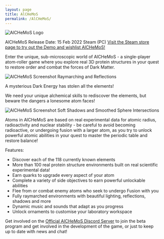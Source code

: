 ```yaml
---
layout: page
title: AlCHeMoS
permalink: /AlCHeMoS/
---
```

![AlCHeMoS Logo]({{site.baseurl}}/img/alchemos_header.png)

AlCHeMoS Release Date: 15 Feb 2022
Steam (PC)
[Visit the Steam store page to try out the Demo and wishlist AlCHeMoS!](https://store.steampowered.com/app/1090590/AlCHeMoS/?tum_source=hbs_website)

Enter the unique, sub-microscopic world of AlCHeMoS - a single-player atom-roller game where you explore real 3D protein structures in your quest to restore order and combat the forces of Dark Matter.

![AlCHeMoS Screenshot Raymarching and Reflections]({{site.baseurl}}/img/AlCHeMoS_cN2xotgDSi.png)

A mysterious Dark Energy has stolen all the elements!

We need your unique alchemical skills to rediscover the elements, but beware the dangers a lonesome atom faces!

![AlCHeMoS Screenshot Soft Shadows and Smoothed Sphere Intersections]({{site.baseurl}}/img/AlCHeMoS_Di5XsO1LwX.png)

Atoms in AlCHeMoS are based on real experimental data for atomic radius, radioactivity and nuclear stability - be careful to avoid becoming radioactive, or undergoing fusion with a larger atom, as you try to unlock powerful atomic abilities in your quest to master the periodic table and restore balance!

Features:
* Discover each of the 118 currently known elements
* More than 100 real protein structure environments built on real scientific experimental data!
* Earn quarks to upgrade every aspect of your atom
* Complete a variety of side objectives to earn powerful unlockable abilities
* Flee from or combat enemy atoms who seek to undergo Fusion with you
* Fully raymarched environments with beautiful lighting, reflections, shadows and more
* Dynamic music and sounds that adapt as you progress
* Unlock ornaments to customise your laboratory workspace


Get involved on the [Official AlCHeMoS Discord Server](https://discord.gg/t8UTyXe) to join the beta program and get involved in the development of the game, or just to keep up to date with news and chat!